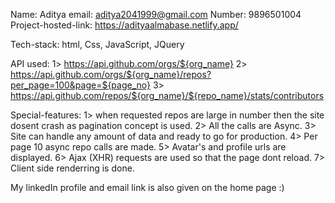 Name: Aditya
email: aditya2041999@gmail.com
Number: 9896501004
Project-hosted-link: https://adityaalmabase.netlify.app/

Tech-stack: html, Css, JavaScript, JQuery

API used: 1> https://api.github.com/orgs/${org_name}
          2> https://api.github.com/orgs/${org_name}/repos?per_page=100&page=${page_no}
          3> https://api.github.com/repos/${org_name}/${repo_name}/stats/contributors

Special-features: 1> when requested repos are large in number then the site dosent crash as pagination concept is used.
                  2> All the calls are Async.
                  3> Site can handle any amount of data and ready to go for production.
                  4> Per page 10 async repo calls are made.
                  5> Avatar's and profile urls are displayed.
                  6> Ajax (XHR) requests are used so that the page dont reload.
                  7> Client side renderring is done.


My linkedIn profile and email link is also given on the home page :) 